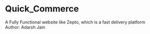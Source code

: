# Quick_Commerce

A Fully Functional website like Zepto, which is a fast delivery platform
<br />
Author: Adarsh Jain
